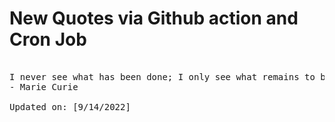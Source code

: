 # New Quotes via Github action and Cron Job

<pre>
<!-- #quote -->
I never see what has been done; I only see what remains to be done.
- Marie Curie

Updated on: [9/14/2022]
<!-- #quoteEnd -->
</pre>

